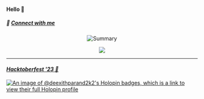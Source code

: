 #### Hello 👋
##### 💬 <a href="https://linktr.ee/deexithparand" target="_blank">Connect with me</a>

<!-- profile summary -->
<p align="center">
  <img src="https://github-profile-summary-cards.vercel.app/api/cards/profile-details?username=deexithparand&theme=monokai" alt="Summary"/> 
</p>

<p align="center">
  <img src="https://api.githubtrends.io/user/svg/deexithparand/langs?time_range=one_year&loc_metric=changed&theme=dark" src="Most Used Languages"/><br/>
<!--   <img src="https://api.githubtrends.io/user/svg/deexithparand/langs?time_range=one_year&loc_metric=changed&theme=dark" src="Most Used Languages"/><br/>
  <img src="https://github-profile-summary-cards.vercel.app/api/cards/repos-per-language?username=deexithparand&theme=monokai" alt="Repos per language"/>
  <img src="https://github-profile-summary-cards.vercel.app/api/cards/most-commit-language?username=deexithparand&theme=monokai&hide=html" alt="Most commit language"/> -->
</p>

----

#### ***[Hacktoberfest '23 🌟](https://hacktoberfest.com/)***

[![An image of @deexithparand2k2's Holopin badges, which is a link to view their full Holopin profile](https://holopin.me/deexithparand2k2)](https://holopin.io/@deexithparand2k2)

<!--
**DeexithParand2k2/DeexithParand2k2** is a ✨ _special_ ✨ repository because its `README.md` (this file) appears on your GitHub profile.

Here are some ideas to get you started:

- 🔭 I’m currently working on ...
- 🌱 I’m currently learning ...
- 👯 I’m looking to collaborate on ...
- 🤔 I’m looking for help with ...
- 💬 Ask me about ...
- 📫 How to reach me: ...
- 😄 Pronouns: ...
- ⚡ Fun fact: ...
-->
